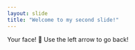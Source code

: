 ```yaml
---
layout: slide
title: "Welcome to my second slide!"
---
```

Your face! :tada:
Use the left arrow to go back!

